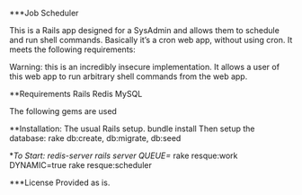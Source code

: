 ***Job Scheduler

This is a Rails app designed for a SysAdmin and allows them to schedule and run shell commands. Basically it’s a cron web app, without using cron. It meets the following requirements:

Warning: this is an incredibly insecure implementation. It allows a user of this web app to run arbitrary shell commands from the web app.

**Requirements
Rails
Redis
MySQL

The following gems are used

**Installation:
The usual Rails setup.
bundle install
Then setup the database:
rake db:create, db:migrate, db:seed


**To Start:
redis-server
rails server
QUEUE=* rake resque:work
DYNAMIC=true rake resque:scheduler

***License
Provided as is.
